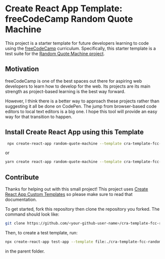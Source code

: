 # Create React App Template: freeCodeCamp Random Quote Machine

This project is a starter template for future developers learning to code using the [freeCodeCamp](https://www.freecodecamp.org/) curriculum. Specifically, this starter template is a test suite for the [Random Quote Machine project](https://www.freecodecamp.org/learn/front-end-libraries/front-end-libraries-projects/build-a-random-quote-machine).

## Motivation

freeCodeCamp is one of the best spaces out there for aspiring web developers to learn how to develop for the web. Its projects are its main strength as project-based learning is the best way forward.

However, I think there is a better way to approach these projects rather than suggesting it all be done on CodePen. The jump from browser-based code editors to local text editors is a big one. I hope this tool will provide an easy way for that transition to happen.

## Install Create React App using this Template

```bash
 npx create-react-app random-quote-machine --template cra-template-fcc-random-quote-machine
```

or

```bash
yarn create react-app random-quote-machine --template cra-template-fcc-random-quote-machine
```

## Contribute

Thanks for helping out with this small project! This project uses [Create React App Custom Templates](https://create-react-app.dev/docs/custom-templates/) so please make sure to read that documentation.

To get started, fork this repository then clone the repository you forked. The command should look like:

```bash
git clone https://github.com/<your-github-user-name>/cra-template-fcc-random-quote-machine
```

Then, to create a test template, run:

```bash
npx create-react-app test-app --template file:./cra-template-fcc-random-quote-machine
```

in the parent folder.
